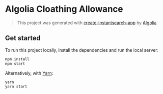 # Algolia Cloathing Allowance

> This project was generated with [create-instantsearch-app](https://github.com/algolia/create-instantsearch-app) by [Algolia](https://algolia.com)

## Get started

To run this project locally, install the dependencies and run the local server:

```sh
npm install
npm start
```

Alternatively, with [Yarn](https://http://yarnpkg.com/):

```sh
yarn
yarn start
```
